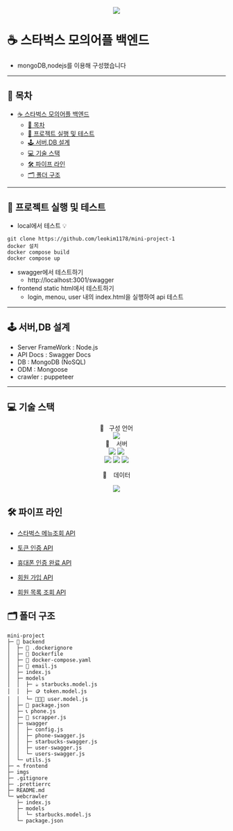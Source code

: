 <p align="center">
<img src="https://capsule-render.vercel.app/api?&type=waving&color=2c1aa3&height=180&section=header&text=Mini Project%20Starbucks&fontSize=50&animation=fadeIn&fontAlignY=45&fontColor=FFFFFF">
  </p>

# ☕️ 스타벅스 모의어플 백엔드

-   mongoDB,nodejs를 이용해 구성했습니다

---

## 📑 목차

- [☕️ 스타벅스 모의어플 백엔드](#️-스타벅스-모의어플-백엔드)
  - [📑 목차](#-목차)
  - [🚀 프로젝트 실행 및 테스트](#-프로젝트-실행-및-테스트)
  - [🕹 서버,DB 설계](#-서버db-설계)
  - [💻 기술 스택](#-기술-스택)
  - [🛠 파이프 라인](#-파이프-라인)
  - [🗂 폴더 구조](#-폴더-구조)

---

## 🚀 프로젝트 실행 및 테스트

-   local에서 테스트 💡

```
git clone https://github.com/leokim1178/mini-project-1
docker 설치
docker compose build
docker compose up
```

-   swagger에서 테스트하기
    -   http://localhost:3001/swagger
-   frontend static html에서 테스트하기
    -   login, menou, user 내의 index.html을 실행하여 api 테스트

---

## 🕹 서버,DB 설계

-   Server FrameWork : Node.js
-   API Docs : Swagger Docs
-   DB : MongoDB (NoSQL)
-   ODM : Mongoose
-   crawler : puppeteer

---

## 💻 기술 스택

<div align="center">
📑&nbsp&nbsp&nbsp구성 언어
<br>
  <img src="https://img.shields.io/badge/javascript-F7DF1E?style=for-the-badge&logo=javascript&logoColor=black"> 
  </div>

 <div align="center">
  🚂  &nbsp&nbsp 서버
  <br>
  <img src="https://img.shields.io/badge/node.js-339933?style=for-the-badge&logo=Node.js&logoColor=white">
  <img src="https://img.shields.io/badge/express-000000?style=for-the-badge&logo=express&logoColor=white">
  <br>
  <img src="https://img.shields.io/badge/docker-3c90e5?style=for-the-badge&logo=docker&logoColor=white"> 
  <img src="https://img.shields.io/badge/swagger-6b8d1f?style=for-the-badge&logo=swagger&logoColor=white">
  <img src="https://img.shields.io/badge/puppeteer-ffffff?style=for-the-badge&logo=puppeteer&logoColor=black">
  </div>
 <p align="center">
💾&nbsp&nbsp&nbsp 데이터
  </p>
 <p align="center">
  <img src="https://img.shields.io/badge/mongoDB-47A248?style=for-the-badge&logo=MongoDB&logoColor=white">

## 🛠 파이프 라인

-   [스타벅스 메뉴조회 API](imgs/스타벅스%20메뉴조회%20API%20PG.png)

-   [토큰 인증 API](imgs/토큰%20인증%20API%20PG.png)

-   [휴대폰 인증 완료 API](imgs/휴대폰%20인증완료%20API%20PG.png)

-   [회원 가입 API](imgs/회원가입%20API%20PG.png)

-   [회원 목록 조회 API](imgs/회원%20목록%20조회%20API%20PG.png)

## 🗂 폴더 구조

```
mini-project
├─ 🚀 backend
│  ├─ 🐳 .dockerignore
│  ├─ 🐳 Dockerfile
│  ├─ 🐳 docker-compose.yaml
│  ├─ 📮 email.js
│  ├─ index.js
│  ├─ models
│  │  ├─ ☕️ starbucks.model.js
│  │  ├─ 🪙 token.model.js
│  │  └─ 👩🏻‍💻 user.model.js
│  ├─ 🎒 package.json
│  ├─ 📞 phone.js
│  ├─ 🎨 scrapper.js
│  ├─ swagger
│  │  ├─ config.js
│  │  ├─ phone-swagger.js
│  │  ├─ starbucks-swagger.js
│  │  ├─ user-swagger.js
│  │  └─ users-swagger.js
│  └─ utils.js
├─ ➬ frontend
├─ imgs
├─ .gitignore
├─ .prettierrc
├─ README.md
└─ webcrawler
   ├─ index.js
   ├─ models
   │  └─ starbucks.model.js
   └─ package.json
```

